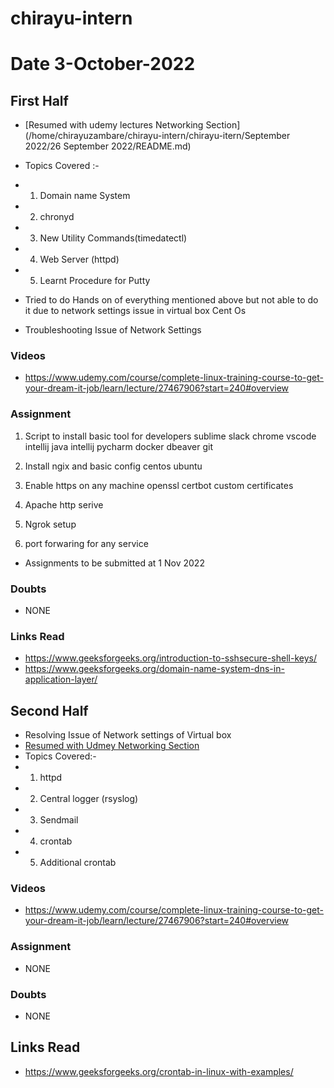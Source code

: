 # chirayu-intern



# Date 3-October-2022

## First Half

- [Resumed with udemy lectures Networking Section](/home/chirayuzambare/chirayu-intern/chirayu-itern/September 2022/26 September 2022/README.md)
- Topics Covered :-
- 1) Domain name System 
- 2) chronyd
- 3) New Utility Commands(timedatectl)
- 4) Web Server (httpd)
- 5) Learnt Procedure for Putty 

- Tried to do Hands on of everything mentioned above but not able to do it due to network settings issue in virtual box Cent Os
- Troubleshooting Issue of Network Settings 

### Videos
- https://www.udemy.com/course/complete-linux-training-course-to-get-your-dream-it-job/learn/lecture/27467906?start=240#overview
### Assignment

1. Script to install basic tool for developers
     sublime
     slack
     chrome
     vscode
     intellij java
     intellij pycharm
     docker
     dbeaver
     git
2. Install ngix and basic config
   centos
   ubuntu

3. Enable https on any machine
   openssl
   certbot
   custom certificates

4. Apache http serive

5. Ngrok setup

6. port forwaring for any service
- Assignments to be submitted at 1 Nov 2022
### Doubts

- NONE

### Links Read

- https://www.geeksforgeeks.org/introduction-to-sshsecure-shell-keys/
- https://www.geeksforgeeks.org/domain-name-system-dns-in-application-layer/
## Second Half

- Resolving Issue of Network settings of Virtual box
- [Resumed with Udmey Networking Section](https://www.udemy.com/course/complete-linux-training-course-to-get-your-dream-it-job/learn/lecture/27467906?start=240#overview)
- Topics Covered:-
- 1) httpd
- 2) Central logger (rsyslog)
- 3) Sendmail
- 4) crontab 
- 5) Additional crontab 


### Videos
      
- https://www.udemy.com/course/complete-linux-training-course-to-get-your-dream-it-job/learn/lecture/27467906?start=240#overview

### Assignment

- NONE

### Doubts

- NONE

## Links Read

- https://www.geeksforgeeks.org/crontab-in-linux-with-examples/

